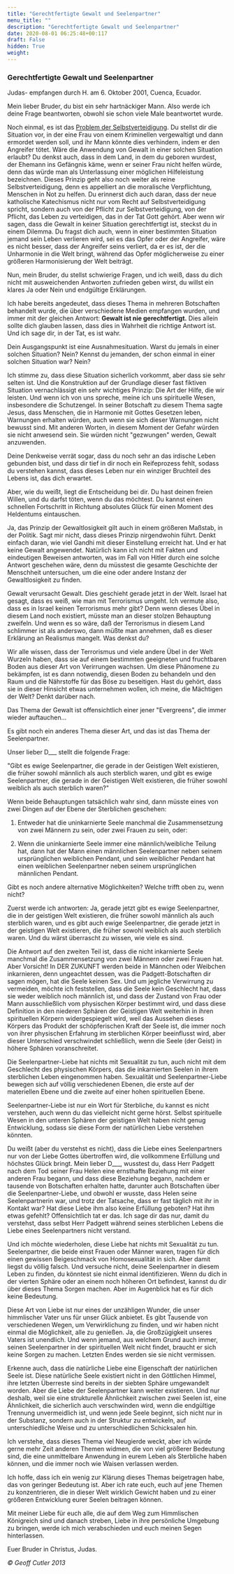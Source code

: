 ```yaml
---
title: "Gerechtfertigte Gewalt und Seelenpartner"
menu_title: ""
description: "Gerechtfertigte Gewalt und Seelenpartner"
date: 2020-08-01 06:25:48+00:117
draft: False
hidden: True
weight:
---
```

### Gerechtfertigte Gewalt und Seelenpartner

Judas- empfangen durch H. am 6. Oktober 2001, Cuenca, Ecuador.

Mein lieber Bruder, du bist ein sehr hartnäckiger Mann. Also werde ich deine Frage beantworten, obwohl sie schon viele Male beantwortet wurde.

Noch einmal, es ist das [Problem der Selbstverteidigung](/aktuelle-botschaften/aktuelle-botschaften-in-reihenfolge-des-datums/aktuelle-botschaften-2000/ist-gewalt-zur-selbstverteidigung-jemals-gerechtfertigt-ks-jesus-8-september-2000/). Du stellst dir die Situation vor, in der eine Frau von einem Kriminellen vergewaltigt und dann ermordet werden soll, und ihr Mann könnte dies verhindern, indem er den Angreifer tötet. Wäre die Anwendung von Gewalt in einer solchen Situation erlaubt? Du denkst auch, dass in dem Land, in dem du geboren wurdest, der Ehemann ins Gefängnis käme, wenn er seiner Frau nicht helfen würde, denn das würde man als Unterlassung einer möglichen Hilfeleistung bezeichnen. Dieses Prinzip geht also noch weiter als reine Selbstverteidigung, denn es appelliert an die moralische Verpflichtung, Menschen in Not zu helfen. Du erinnerst dich auch daran, dass der neue katholische Katechismus nicht nur vom Recht auf Selbstverteidigung spricht, sondern auch von der Pflicht zur Selbstverteidigung, von der Pflicht, das Leben zu verteidigen, das in der Tat Gott gehört. Aber wenn wir sagen, dass die Gewalt in keiner Situation gerechtfertigt ist, steckst du in einem Dilemma. Du fragst dich auch, wenn in einer bestimmten Situation jemand sein Leben verlieren wird, sei es das Opfer oder der Angreifer, wäre es nicht besser, dass der Angreifer seins verliert, da er es ist, der die Unharmonie in die Welt bringt, während das Opfer möglicherweise zu einer größeren Harmonisierung der Welt beiträgt.

Nun, mein Bruder, du stellst schwierige Fragen, und ich weiß, dass du dich nicht mit ausweichenden Antworten zufrieden geben wirst, du willst ein klares Ja oder Nein und endgültige Erklärungen.

Ich habe bereits angedeutet, dass dieses Thema in mehreren Botschaften behandelt wurde, die über verschiedene Medien empfangen wurden, und immer mit der gleichen Antwort: **Gewalt ist nie gerechtfertigt.** Dies allein sollte dich glauben lassen, dass dies in Wahrheit die richtige Antwort ist. Und ich sage dir, in der Tat, es ist wahr.

Dein Ausgangspunkt ist eine Ausnahmesituation. Warst du jemals in einer solchen Situation? Nein? Kennst du jemanden, der schon einmal in einer solchen Situation war? Nein?

Ich stimme zu, dass diese Situation sicherlich vorkommt, aber dass sie sehr selten ist. Und die Konstruktion auf der Grundlage dieser fast fiktiven Situation vernachlässigt ein sehr wichtiges Prinzip: Die Art der Hilfe, die wir leisten. Und wenn ich von uns spreche, meine ich uns spirituelle Wesen, insbesondere die Schutzengel. In seiner Botschaft zu diesem Thema sagte Jesus, dass Menschen, die in Harmonie mit Gottes Gesetzen leben, Warnungen erhalten würden, auch wenn sie sich dieser Warnungen nicht bewusst sind. Mit anderen Worten, in diesem Moment der Gefahr würden sie nicht anwesend sein. Sie würden nicht "gezwungen" werden, Gewalt anzuwenden.

Deine Denkweise verrät sogar, dass du noch sehr an das irdische Leben gebunden bist, und dass dir tief in dir noch ein Reifeprozess fehlt, sodass du verstehen kannst, dass dieses Leben nur ein winziger Bruchteil des Lebens ist, das dich erwartet.

Aber, wie du weißt, liegt die Entscheidung bei dir. Du hast deinen freien Willen, und du darfst töten, wenn du das möchtest. Du kannst einen schnellen Fortschritt in Richtung absolutes Glück für einen Moment des Heldentums eintauschen.

Ja, das Prinzip der Gewaltlosigkeit gilt auch in einem größeren Maßstab, in der Politik. Sagt mir nicht, dass dieses Prinzip nirgendwohin führt. Denkt einfach daran, wie viel Gandhi mit dieser Einstellung erreicht hat. Und er hat keine Gewalt angewendet. Natürlich kann ich nicht mit Fakten und eindeutigen Beweisen antworten, was im Fall von Hitler durch eine solche Antwort geschehen wäre, denn du müsstest die gesamte Geschichte der Menschheit untersuchen, um die eine oder andere Instanz der Gewaltlosigkeit zu finden.

Gewalt verursacht Gewalt. Dies geschieht gerade jetzt in der Welt. Israel hat gesagt, dass es weiß, wie man mit Terrorismus umgeht. Ich vermute also, dass es in Israel keinen Terrorismus mehr gibt? Denn wenn dieses Übel in diesem Land noch existiert, müsste man an dieser stolzen Behauptung zweifeln. Und wenn es so wäre, daß der Terrorismus in diesem Land schlimmer ist als anderswo, dann müßte man annehmen, daß es dieser Erklärung an Realismus mangelt. Was denkst du?

Wir alle wissen, dass der Terrorismus und viele andere Übel in der Welt Wurzeln haben, dass sie auf einem bestimmten geeigneten und fruchtbaren Boden aus dieser Art von Verirrungen wachsen. Um diese Phänomene zu bekämpfen, ist es dann notwendig, diesen Boden zu behandeln und den Raum und die Nährstoffe für das Böse zu beseitigen. Hast du gehört, dass sie in dieser Hinsicht etwas unternehmen wollen, ich meine, die Mächtigen der Welt? Denkt darüber nach.

Das Thema der Gewalt ist offensichtlich einer jener "Evergreens", die immer wieder auftauchen...

Es gibt noch ein anderes Thema dieser Art, und das ist das Thema der Seelenpartner.

Unser lieber D___ stellt die folgende Frage:

"Gibt es ewige Seelenpartner, die gerade in der Geistigen Welt existieren, die früher sowohl männlich als auch sterblich waren, und gibt es ewige Seelenpartner, die gerade in der Geistigen Welt existieren, die früher sowohl weiblich als auch sterblich waren?"

Wenn beide Behauptungen tatsächlich wahr sind, dann müsste eines von zwei Dingen auf der Ebene der Sterblichen geschehen:

1. Entweder hat die uninkarnierte Seele manchmal die Zusammensetzung von zwei Männern zu sein, oder zwei Frauen zu sein, oder:

2. Wenn die uninkarnierte Seele immer eine männlich/weibliche Teilung hat, dann hat der Mann einen männlichen Seelenpartner neben seinem ursprünglichen weiblichen Pendant, und sein weiblicher Pendant hat einen weiblichen Seelenpartner neben seinem ursprünglichen männlichen Pendant.

Gibt es noch andere alternative Möglichkeiten? Welche trifft oben zu, wenn nicht?

Zuerst werde ich antworten: Ja, gerade jetzt gibt es ewige Seelenpartner, die in der geistigen Welt existieren, die früher sowohl männlich als auch sterblich waren, und es gibt auch ewige Seelenpartner, die gerade jetzt in der geistigen Welt existieren, die früher sowohl weiblich als auch sterblich waren. Und du wärst überrascht zu wissen, wie viele es sind.

Die Antwort auf den zweiten Teil ist, dass die nicht inkarnierte Seele manchmal die Zusammensetzung von zwei Männern oder zwei Frauen hat. Aber Vorsicht! In DER ZUKUNFT werden beide in Männchen oder Weibchen inkarnieren, denn ungeachtet dessen, was die Padgett-Botschaften dir sagen mögen, hat die Seele keinen Sex. Und um jegliche Verwirrung zu vermeiden, möchte ich feststellen, dass die Seele kein Geschlecht hat, dass sie weder weiblich noch männlich ist, und dass der Zustand von Frau oder Mann ausschließlich vom physischen Körper bestimmt wird, und dass diese Definition in den niederen Sphären der Geistigen Welt weiterhin in ihren spirituellen Körpern widergespiegelt wird, weil das Aussehen dieses Körpers das Produkt der schöpferischen Kraft der Seele ist, die immer noch von ihrer physischen Erfahrung im sterblichen Körper beeinflusst wird, aber dieser Unterschied verschwindet schließlich, wenn die Seele (der Geist) in höhere Sphären voranschreitet.

Die Seelenpartner-Liebe hat nichts mit Sexualität zu tun, auch nicht mit dem Geschlecht des physischen Körpers, das die inkarnierten Seelen in ihrem sterblichen Leben eingenommen haben. Sexualität und Seelenpartner-Liebe bewegen sich auf völlig verschiedenen Ebenen, die erste auf der materiellen Ebene und die zweite auf einer hohen spirituellen Ebene.

Seelenpartner-Liebe ist nur ein Wort für Sterbliche, du kannst es nicht verstehen, auch wenn du das vielleicht nicht gerne hörst. Selbst spirituelle Wesen in den unteren Sphären der geistigen Welt haben nicht genug Entwicklung, sodass sie diese Form der natürlichen Liebe verstehen könnten.

Du weißt (aber du verstehst es nicht), dass die Liebe eines Seelenpartners nur von der Liebe Gottes übertroffen wird, die vollkommene Erfüllung und höchstes Glück bringt. Mein lieber D___, wusstest du, dass Herr Padgett nach dem Tod seiner Frau Helen eine ernsthafte Beziehung mit einer anderen Frau begann, und dass diese Beziehung begann, nachdem er tausende von Botschaften erhalten hatte, darunter auch Botschaften über die Seelenpartner-Liebe, und obwohl er wusste, dass Helen seine Seelenpartnerin war, und trotz der Tatsache, dass er fast täglich mit ihr in Kontakt war? Hat diese Liebe ihm also keine Erfüllung geboten? Hat ihm etwas gefehlt? Offensichtlich tat er das. Ich sage dir das nur, damit du verstehst, dass selbst Herr Padgett während seines sterblichen Lebens die Liebe eines Seelenpartners nicht verstand.

Und ich möchte wiederholen, diese Liebe hat nichts mit Sexualität zu tun. Seelenpartner, die beide einst Frauen oder Männer waren, tragen für dich einen gewissen Beigeschmack von Homosexualität in sich. Aber damit liegst du völlig falsch. Und versuche nicht, deine Seelenpartner in diesem Leben zu finden, du könntest sie nicht einmal identifizieren. Wenn du dich in der vierten Sphäre oder an einem noch höheren Ort befindest, kannst du dir über dieses Thema Sorgen machen. Aber im Augenblick hat es für dich keine Bedeutung.

Diese Art von Liebe ist nur eines der unzähligen Wunder, die unser himmlischer Vater uns für unser Glück anbietet. Es gibt Tausende von verschiedenen Wegen, um Verwirklichung zu finden, und wir haben nicht einmal die Möglichkeit, alle zu genießen. Ja, die Großzügigkeit unseres Vaters ist unendlich. Und wenn jemand, aus welchem Grund auch immer, seinen Seelenpartner in der spirituellen Welt nicht findet, braucht er sich keine Sorgen zu machen. Letzten Endes werden sie sie nicht vermissen.

Erkenne auch, dass die natürliche Liebe eine Eigenschaft der natürlichen Seele ist. Diese natürliche Seele existiert nicht in den Göttlichen Himmel, ihre letzten Überreste sind bereits in der siebten Sphäre umgewandelt worden. Aber die Liebe der Seelenpartner kann weiter existieren. Und nur deshalb, weil sie eine strukturelle Ähnlichkeit zwischen zwei Seelen ist, eine Ähnlichkeit, die sicherlich auch verschwinden wird, wenn die endgültige Trennung unvermeidlich ist, und wenn jede Seele beginnt, sich nicht nur in der Substanz, sondern auch in der Struktur zu entwickeln, auf unterschiedliche Weise und zu unterschiedlichen Schicksalen hin.

Ich verstehe, dass dieses Thema viel Neugierde weckt, aber ich würde gerne mehr Zeit anderen Themen widmen, die von viel größerer Bedeutung sind, die eine unmittelbare Anwendung in eurem Leben als Sterbliche haben können, und die immer noch wie Waisen verlassen werden.

Ich hoffe, dass ich ein wenig zur Klärung dieses Themas beigetragen habe, das von geringer Bedeutung ist. Aber ich rate euch, euch auf jene Themen zu konzentrieren, die in dieser Welt wirklich Gewicht haben und zu einer größeren Entwicklung eurer Seelen beitragen können.

Mit meiner Liebe für euch alle, die auf dem Weg zum Himmlischen Königreich sind und danach streben, Liebe in ihre persönliche Umgebung zu bringen, werde ich mich verabschieden und euch meinen Segen hinterlassen.

Euer Bruder in Christus, Judas.

*© Geoff Cutler 2013*
